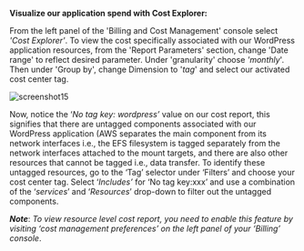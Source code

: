 ﻿**Visualize our application spend with Cost Explorer:**

From the left panel of the 'Billing and Cost Management' console select *'Cost Explorer'*. To view the cost specifically associated with our WordPress application resources, from the 'Report Parameters' section, change 'Date range' to reflect desired parameter. Under 'granularity' choose *'monthly*'. Then under 'Group by', change Dimension to '*tag*' and select our activated cost center tag. 

![screenshot15](./task2_images/visualize_spend_image21.png)

Now, notice the ‘*No tag key: wordpress’* value on our cost report, this signifies that there are untagged components associated with our WordPress application (AWS separates the main component from its network interfaces i.e., the EFS filesystem is tagged separately from the network interfaces attached to the mount targets, and there are also other resources that cannot be tagged i.e., data transfer. To identify these untagged resources, go to the ‘Tag’ selector under ‘Filters’ and choose your cost center tag. Select ‘*Includes’* for ‘No tag key:xxx’ and use a combination of the ‘*services*’ and ‘*Resources*’ drop-down to filter out the untagged components. 


***Note***: _To view resource level cost report, you need to enable this feature by visiting ‘cost management preferences’ on the left panel of your ‘Billing’ console_.   


